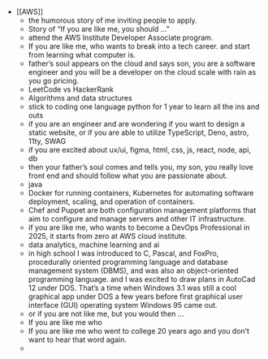 - [[AWS]]
	- the humorous story of me inviting people to apply.
	- Story of “If you are like me, you should …”
	- attend the AWS Institute Developer Associate program.
	- If you are like me, who wants to break into a tech career. and start from learning what computer is.
	- father’s soul appears on the cloud and says son, you are a software engineer and you will be a developer on the cloud scale with rain as you go pricing.
	- LeetCode vs HackerRank
	- Algorithms and data structures
	- stick to coding one language python for 1 year to learn all the ins and outs
	- if you are an engineer and are wondering if you want to design a static website, or if you are able to utilize TypeScript, Deno, astro, 11ty, SWAG
	- if you are excited about ux/ui, figma, html, css, js, react, node, api, db
	- then your father’s soul comes and tells you, my son, you really love front end and should follow what you are passionate about.
	- java
	- Docker for running containers, Kubernetes for automating software deployment, scaling, and operation of containers.
	- Chef and Puppet are both configuration management platforms that aim to configure and manage servers and other IT infrastructure.
	- if you are like me, who wants to become a DevOps Professional in 2025, it starts from zero at AWS cloud institute.
	- data analytics, machine learning and ai
	- in high school I was introduced to C, Pascal, and FoxPro, procedurally oriented programming language and database management system (DBMS), and was also an object-oriented programming language. and I was excited to draw plans in AutoCad 12 under DOS. That’s a time when Windows 3.1 was still a cool graphical app under DOS a few years before first graphical user interface (GUI) operating system Windows 95 came out.
	- or if you are not like me, but you would then …
	- If you are like me who
	- If you are like me who went to college 20 years ago and you don’t want to hear that word again.
	-